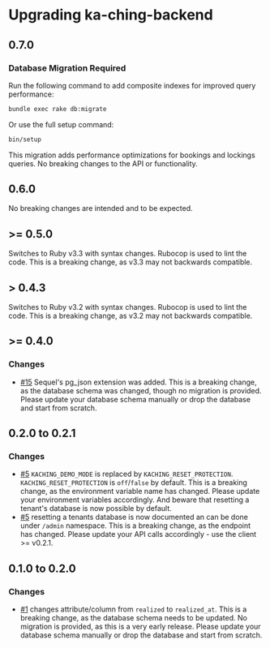 # Upgrading ka-ching-backend

## 0.7.0

### Database Migration Required

Run the following command to add composite indexes for improved query performance:

```bash
bundle exec rake db:migrate
```

Or use the full setup command:

```bash
bin/setup
```

This migration adds performance optimizations for bookings and lockings queries. No breaking changes to the API or functionality.

## 0.6.0

No breaking changes are intended and to be expected.

## >= 0.5.0

Switches to Ruby v3.3 with syntax changes. Rubocop is used to lint the code. This is a breaking change, as v3.3 may not backwards compatible.

## > 0.4.3

Switches to Ruby v3.2 with syntax changes. Rubocop is used to lint the code. This is a breaking change, as v3.2 may not backwards compatible.

## >= 0.4.0

### Changes

- [#15](https://github.com/simonneutert/ka-ching-backend/pull/15) Sequel's pg_json extension was added. This is a breaking change, as the database schema was changed, though no migration is provided. Please update your database schema manually or drop the database and start from scratch.

## 0.2.0 to 0.2.1

### Changes

- [#5](https://github.com/simonneutert/ka-ching-backend/pull/5) `KACHING_DEMO_MODE` is replaced by `KACHING_RESET_PROTECTION`. `KACHING_RESET_PROTECTION` is `off`/`false` by default. This is a breaking change, as the environment variable name has changed. Please update your environment variables accordingly. And beware that resetting a tenant's database is now possible by default.
- [#5](https://github.com/simonneutert/ka-ching-backend/pull/5) resetting a tenants database is now documented an can be done under `/admin` namespace. This is a breaking change, as the endpoint has changed. Please update your API calls accordingly - use the client >= v0.2.1.

## 0.1.0 to 0.2.0

### Changes

- [#1](https://github.com/simonneutert/ka-ching-backend/pull/1) changes attribute/column from `realized` to `realized_at`. This is a breaking change, as the database schema needs to be updated. No migration is provided, as this is a very early release. Please update your database schema manually or drop the database and start from scratch.

